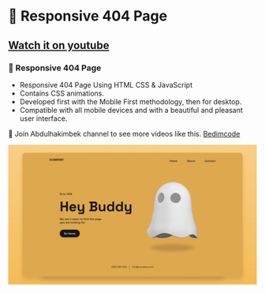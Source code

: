 # 👻 Responsive 404 Page
## [Watch it on youtube](https://youtu.be/WG2l4ER3_Qc)
### 👻 Responsive 404 Page

- Responsive 404 Page Using HTML CSS & JavaScript
- Contains CSS animations.
- Developed first with the Mobile First methodology, then for desktop.
- Compatible with all mobile devices and with a beautiful and pleasant user interface.

💙 Join Abdulhakimbek channel to see more videos like this. [Bedimcode](https://www.youtube.com/c/Abdulhakimbek)

![preview img](/preview.png)
